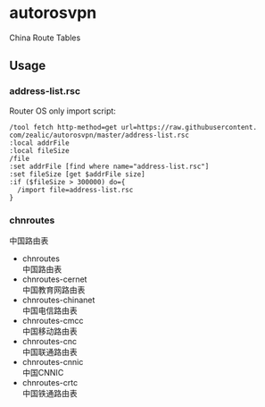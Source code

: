 # autorosvpn
China Route Tables

## Usage

### address-list.rsc
Router OS only import script:

```shell
/tool fetch http-method=get url=https://raw.githubusercontent.
com/zealic/autorosvpn/master/address-list.rsc
:local addrFile
:local fileSize
/file
:set addrFile [find where name="address-list.rsc"]
:set fileSize [get $addrFile size]
:if ($fileSize > 300000) do={
  /import file=address-list.rsc
}
```

### chnroutes
中国路由表

* chnroutes  
  中国路由表
* chnroutes-cernet  
  中国教育网路由表
* chnroutes-chinanet  
  中国电信路由表
* chnroutes-cmcc  
  中国移动路由表
* chnroutes-cnc  
  中国联通路由表
* chnroutes-cnnic  
  中国CNNIC
* chnroutes-crtc  
  中国铁通路由表
